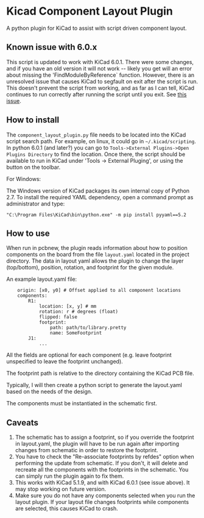 # Kicad Component Layout Plugin

A python plugin for KiCad to assist with script driven component layout.

## Known issue with 6.0.x

This script is updated to work with KiCad 6.0.1. There were some changes, and
if you have an old version it will not work -- likely you get will an error
about missing the 'FindModuleByReference` function. However, there is an unresolved
issue that causes KiCad to segfault on exit after the script is run. This doesn't
prevent the script from working, and as far as I can tell, KiCad continues to run
correctly after running the script until you exit.
See [this issue](https://gitlab.com/kicad/code/kicad/-/issues/10951).

## How to install

The `component_layout_plugin.py` file needs to be located into the KiCad script search path. For
example, on linux, it could go in `~/.kicad/scripting`. In python 6.0.1 (and later?) you can go to
`Tools->External Plugins->Open Plugins Directory` to find the location.
Once there, the script should be available to run in KiCad under 'Tools -> External Pluging', or
using the button on the toolbar.

For Windows:

The Windows version of KiCad packages its own internal copy of Python 2.7. To install the required YAML dependency, open a command prompt as administrator and type:

```
"C:\Program Files\KiCad\bin\python.exe" -m pip install pyyaml==5.2
```

## How to use

When run in pcbnew, the plugin reads information about how to position components on the board from
the file `layout.yaml` located in the project directory. The data in layout yaml allows the plugin
to change the layer (top/bottom), position, rotation, and footprint for the given module.

An example layout.yaml file:

```
    origin: [x0, y0] # Offset applied to all component locations
    components:
        R1:
            location: [x, y] # mm
            rotation: r # degrees (float)
            flipped: false
            footprint:
                path: path/to/library.pretty
                name: SomeFootprint
        J1:
            ...
```

All the fields are optional for each component (e.g. leave footprint unspecified
to leave the footprint unchanged).

The footprint path is relative to the directory containing the KiCad PCB file.

Typically, I will then create a python script to generate the layout.yaml based on the needs of
the design.

The components must be instantiated in the schematic first.

## Caveats

1. The schematic has to assign a footprint, so if you override the footprint in
layout.yaml, the plugin will have to be run again after importing changes from
schematic in order to restore the footprint.
2. You have to check the "Re-associate footprints by refdes" option when performing
the update from schematic. If you don't, it will delete and recreate all the
components with the footprints in the schematic. You can simply run the plugin again to fix them.
3. This works with KiCad 5.1.9, and with KiCad 6.0.1 (see issue above). It may stop working on future version.
4. Make sure you do not have any components selected when you run the layout plugin.
If your layout file changes footprints while components are selected, this causes KiCad
to crash.
